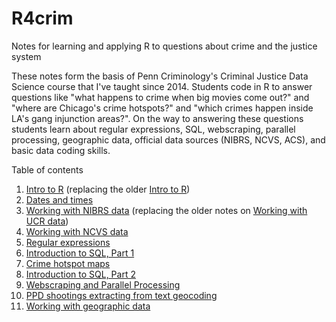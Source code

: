 # R4crim
Notes for learning and applying R to questions about crime and the justice system

These notes form the basis of Penn Criminology's Criminal Justice Data Science course that I've taught since 2014. Students code in R to answer questions like "what happens to crime when big movies come out?" and "where are Chicago's crime hotspots?" and "which crimes happen inside LA's gang injunction areas?". On the way to answering these questions students learn about regular expressions, SQL, webscraping, parallel processing, geographic data, official data sources (NIBRS, NCVS, ACS), and basic data coding skills.

Table of contents
1. [Intro to R](https://htmlpreview.github.io/?https://github.com/gregridgeway/R4crim/blob/master/01_Intro_to_R.html) (replacing the older [Intro to R](https://htmlpreview.github.io/?https://github.com/gregridgeway/R4crim/blob/master/01-Intro-to-R.html))
2. [Dates and times](https://htmlpreview.github.io/?https://github.com/gregridgeway/R4crim/blob/master/02-Dates-and-times.html)
3. [Working with NIBRS data](https://htmlpreview.github.io/?https://github.com/gregridgeway/R4crim/blob/master/03-Working-with-NIBRS-data.html) (replacing the older notes on [Working with UCR data](https://htmlpreview.github.io/?https://github.com/gregridgeway/R4crim/blob/master/03-Working-with-UCR-data.html))
4. [Working with NCVS data](https://htmlpreview.github.io/?https://github.com/gregridgeway/R4crim/blob/master/04-Working-with-NCVS-data.html)
5. [Regular expressions](https://htmlpreview.github.io/?https://github.com/gregridgeway/R4crim/blob/master/05-Regular-expressions.html)
6. [Introduction to SQL, Part 1](https://htmlpreview.github.io/?https://github.com/gregridgeway/R4crim/blob/master/06_Introduction_to_SQL1.html)
7. [Crime hotspot maps](https://htmlpreview.github.io/?https://github.com/gregridgeway/R4crim/blob/master/07_Crime_Hotspot_Map.html)
8. [Introduction to SQL, Part 2](https://htmlpreview.github.io/?https://github.com/gregridgeway/R4crim/blob/master/06_Introduction_to_SQL2.html)
9. [Webscraping and Parallel Processing](https://htmlpreview.github.io/?https://github.com/gregridgeway/R4crim/blob/master/09_Webscraping_and_Parallel_Processing.html)
10. [PPD shootings extracting from text geocoding](https://htmlpreview.github.io/?https://github.com/gregridgeway/R4crim/blob/master/10_PPD_shootings_extracting_from_text_geocoding.html)
11. [Working with geographic data](https://htmlpreview.github.io/?https://github.com/gregridgeway/R4crim/blob/master/11_Working_with_geographic_data.html)

